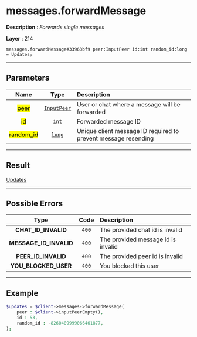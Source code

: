 # messages.forwardMessage

**Description** : *Forwards single messages*

**Layer** : 214

```tl
messages.forwardMessage#33963bf9 peer:InputPeer id:int random_id:long = Updates;
```

---

## Parameters

| Name | Type | Description |
| :---: | :---: | :--- |
| <mark>peer</mark> | [`InputPeer`](type/InputPeer) | User or chat where a message will be forwarded |
| <mark>id</mark> | [`int`](type/int) | Forwarded message ID |
| <mark>random_id</mark> | [`long`](type/long) | Unique client message ID required to prevent message resending |

---

## Result

[Updates](type/Updates)

---

## Possible Errors

| Type | Code | Description |
| :---: | :---: | :--- |
| **CHAT_ID_INVALID** | `400` | The provided chat id is invalid |
| **MESSAGE_ID_INVALID** | `400` | The provided message id is invalid |
| **PEER_ID_INVALID** | `400` | The provided peer id is invalid |
| **YOU_BLOCKED_USER** | `400` | You blocked this user |

---

## Example

```php
$updates = $client->messages->forwardMessage(
	peer : $client->inputPeerEmpty(),
	id : 53,
	random_id : -8260409999066461877,
);
```